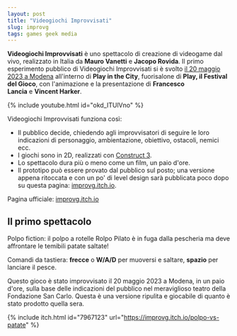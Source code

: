 ```yaml
---
layout: post
title: "Videogiochi Improvvisati"
slug: improvg
tags: games geek media
---
```

**Videogiochi Improvvisati** è uno spettacolo di creazione di videogame dal vivo, realizzato in Italia da **Mauro Vanetti** e **Jacopo Rovida**. Il primo esperimento pubblico di Videogiochi Improvvisati si è svolto [il 20 maggio 2023 a Modena](https://2023.play-modena.it/2023/programma/videogiochi-improvvisati/) all'interno di **Play in the City**, fuorisalone di **Play, il Festival del Gioco**, con l'animazione e la presentazione di **Francesco Lancia** e **Vincent Harker**.

{% include youtube.html id="okd_ITUlVno" %}

Videogiochi Improvvisati funziona così:

-   Il pubblico decide, chiedendo agli improvvisatori di seguire le loro indicazioni di personaggio, ambientazione, obiettivo, ostacoli, nemici ecc.
-   I giochi sono in 2D, realizzati con [Construct 3](https://www.construct.net/).
-   Lo spettacolo dura più o meno come un film, un paio d'ore.
-   Il prototipo può essere provato dal pubblico sul posto; una versione appena ritoccata e con un po' di level design sarà pubblicata poco dopo su questa pagina: [improvg.itch.io](https://improvg.itch.io/).

Pagina ufficiale: [improvg.itch.io](https://improvg.itch.io/)

## Il primo spettacolo

Polpo fiction: il polpo a rotelle Rolpo Pilato è in fuga dalla pescheria ma deve affrontare le temibili patate saltate!

Comandi da tastiera: **frecce** o **W/A/D** per muoversi e saltare, **spazio** per lanciare il pesce.

Questo gioco è stato improvvisato il 20 maggio 2023 a Modena, in un paio d'ore, sulla base delle indicazioni del pubblico nel meraviglioso teatro della Fondazione San Carlo. Questa è una versione ripulita e giocabile di quanto è stato prodotto quella sera.

{% include itch.html id="7967123" url="https://improvg.itch.io/polpo-vs-patate" %}